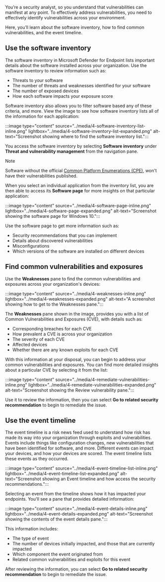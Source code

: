 You’re a security analyst, so you understand that vulnerabilities can manifest at any point. To effectively  address vulnerabilities, you need to effectively identify vulnerabilities across your environment.

Here, you’ll learn about the software inventory, how to find common vulnerabilities, and the event timeline.

## Use the software inventory

The software inventory in Microsoft Defender for Endpoint lists important details about the software installed across your organization. Use the software inventory to review information such as:

- Threats to your software
- The number of threats and weaknesses identified for your software
- The number of exposed devices
- How each software impacts your exposure score

Software inventory also allows you to filter software based any of these criteria, and more. View the image to see how software inventory lists all of the information for each application:

:::image type="content" source="../media/4-software-inventory-list-inline.png" lightbox="../media/4-software-inventory-list-expanded.png" alt-text="Screenshot showing where to find the software inventory list.":::

You access the software inventory by selecting **Software inventory** under **Threat and vulnerability management** from the navigation pane.

> [!NOTE]
> Software without the official [Common Platform Enumerations (CPE)](https://nvd.nist.gov/products/cpe), won't have their vulnerabilities published.

When you select an individual application from the inventory list, you are then able to access its **Software page** for more insights on that particular application:

:::image type="content" source="../media/4-software-page-inline.png" lightbox="../media/4-software-page-expanded.png" alt-text="Screenshot showing the software page for Windows 10.":::

Use the software page to get more information such as:

- Security recommendations that you can implement
- Details about discovered vulnerabilities
- Misconfigurations
- Which versions of the software are installed on different devices

## Find common vulnerabilities and exposures

Use the **Weaknesses** pane to find the common vulnerabilities and exposures across your organization's devices:

:::image type="content" source="../media/4-weaknesses-inline.png" lightbox="../media/4-weaknesses-expanded.png" alt-text="A screenshot showing how to get to the Weaknesses pane.":::

The **Weaknesses** pane shown in the image, provides you with a list of Common Vulnerabilities and Exposures (CVE), with details such as:

- Corresponding breaches for each CVE
- How prevalent a CVE is across your organization
- The severity of each CVE
- Affected devices
- Whether there are any known exploits for each CVE

With this information at your disposal, you can begin to address your common vulnerabilities and exposures. You can find more detailed insights about a particular CVE by selecting it from the list:  

:::image type="content" source="../media/4-remediate-vulnerabilities-inline.png" lightbox="../media/4-remediate-vulnerabilities-expanded.png" alt-text="Screenshot showing the Review vulnerability pane.":::

Use it to review the information, then you can select **Go to related security recommendation** to begin to remediate the issue.

## Use the event timeline

The event timeline is a risk news feed used to understand how risk has made its way into your organization through exploits and vulnerabilities. Events include things like configuration changes, new vulnerabilities that have been identified for software, and more. Different events can impact your devices, and how your devices are scored. The event timeline lists these events as they occurred.

:::image type="content" source="../media/4-event-timeline-list-inline.png" lightbox="../media/4-event-timeline-list-expanded.png" alt-text="Screenshot showing an Event timeline and how access the security recommendations.":::

Selecting an event from the timeline shows how it has impacted your endpoints. You'll see a pane that provides detailed information:

:::image type="content" source="../media/4-event-details-inline.png" lightbox="../media/4-event-details-expanded.png" alt-text="Screenshot showing the contents of the event details pane.":::

This information includes:

- The type of event
- The number of devices initially impacted, and those that are currently impacted
- Which component the event originated from
- Related common vulnerabilities and exploits for this event

After reviewing the information, you can select **Go to related security recommendation** to begin to remediate the issue.
